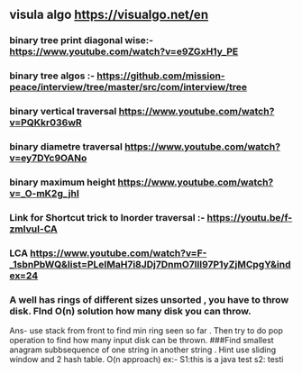 ## visula algo https://visualgo.net/en

### binary tree print diagonal wise:-https://www.youtube.com/watch?v=e9ZGxH1y_PE
### binary tree algos :- https://github.com/mission-peace/interview/tree/master/src/com/interview/tree
### binary vertical traversal https://www.youtube.com/watch?v=PQKkr036wR
### binary diametre traversal https://www.youtube.com/watch?v=ey7DYc9OANo
### binary maximum height https://www.youtube.com/watch?v=_O-mK2g_jhI
### Link for Shortcut trick to Inorder traversal :-  https://youtu.be/f-zmIvul-CA
### LCA https://www.youtube.com/watch?v=F-_1sbnPbWQ&list=PLeIMaH7i8JDj7DnmO7lll97P1yZjMCpgY&index=24
### A well has rings of different sizes unsorted , you have to throw disk. FInd O(n) solution how many disk you can throw.
 Ans- use stack from front to find min ring seen so far . Then try to do pop operation to find how many input disk can be thrown.
###Find smallest anagram subbsequence of one string in another string . Hint use sliding window and 2 hash table. O(n approach)
ex:- S1:this  is a java test  s2: testi


